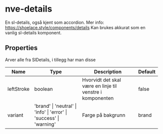 # nve-details

En sl-details, også kjent som accordion.
Mer info: https://shoelace.style/components/details
Kan brukes akkurat som en vanlig sl-details komponent.

## Properties

Arver alle fra SlDetails, i tillegg har man disse

| Name       | Type                                                                | Description                                               | Default |
| ---------- | ------------------------------------------------------------------- | --------------------------------------------------------- | ------- |
| leftStroke | boolean                                                             | Hvorvidt det skal være en linje til venstre i komponenten | false   |
| variant    | 'brand' \| 'neutral' \| 'info' \| 'error' \| 'success' \| 'warning' | Farge på bakgrunn                                         | brand   |
